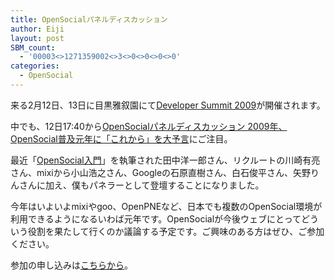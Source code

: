 ```yaml
---
title: OpenSocialパネルディスカッション
author: Eiji
layout: post
SBM_count:
  - '00003<>1271359002<>3<>0<>0<>0<>0'
categories:
  - OpenSocial
---
```

来る2月12日、13日に目黒雅叙園にて<a target="_blank" href="http://codezine.jp/devsumi/2009">Developer Summit 2009</a>が開催されます。

中でも、12日17:40から<a target="_blank" href="http://www.seshop.com/event/dev/2009/timetable/Default.asp?mode=detail&#038;eid=124&#038;sid=744&#038;tr=07%5FDevelopment+Style%28Web%29#744">OpenSocialパネルディスカッション 2009年、OpenSocial普及元年に「これから」を大予言</a>にご注目。

最近「<a target="_blank" href="http://www.amazon.co.jp/OpenSocial入門-~ソーシャルアプリケーションの実践開発-田中-洋一郎/dp/4774137480">OpenSocial入門</a>」を執筆された田中洋一郎さん、リクルートの川崎有亮さん、mixiから小山浩之さん、Googleの石原直樹さん、白石俊平さん、矢野りんさんに加え、僕もパネラーとして登壇することになりました。

今年はいよいよmixiやgoo、OpenPNEなど、日本でも複数のOpenSocial環境が利用できるようになるいわば元年です。OpenSocialが今後ウェブにとってどういう役割を果たして行くのか議論する予定です。ご興味のある方はぜひ、ご参加ください。

参加の申し込みは<a target="_blank" href="http://codezine.jp/devsumi/2009/touroku/">こちらから</a>。